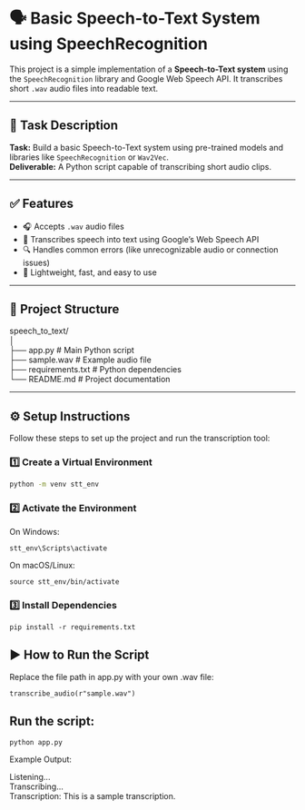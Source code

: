 # 🗣️ Basic Speech-to-Text System using SpeechRecognition

This project is a simple implementation of a **Speech-to-Text system** using the `SpeechRecognition` library and Google Web Speech API. It transcribes short `.wav` audio files into readable text.

---

## 📌 Task Description

**Task:** Build a basic Speech-to-Text system using pre-trained models and libraries like `SpeechRecognition` or `Wav2Vec`.  
**Deliverable:** A Python script capable of transcribing short audio clips.

---

## ✅ Features

- 🎧 Accepts `.wav` audio files
- 🔁 Transcribes speech into text using Google’s Web Speech API
- 🔍 Handles common errors (like unrecognizable audio or connection issues)
- 🧠 Lightweight, fast, and easy to use

---

## 📁 Project Structure<br/>

speech_to_text/<br/>
│<br/>
├── app.py # Main Python script<br/>
├── sample.wav # Example audio file<br/>
├── requirements.txt # Python dependencies<br/>
└── README.md # Project documentation<br/>

---

## ⚙️ Setup Instructions

Follow these steps to set up the project and run the transcription tool:

### 1️⃣ Create a Virtual Environment

```bash
python -m venv stt_env
```
### 2️⃣ Activate the Environment
On Windows:
```
stt_env\Scripts\activate
```
On macOS/Linux:
```
source stt_env/bin/activate
```
### 3️⃣ Install Dependencies
```
pip install -r requirements.txt
```
## ▶️ How to Run the Script
Replace the file path in app.py with your own .wav file:<br/>
```
transcribe_audio(r"sample.wav")
```
## Run the script:
```
python app.py
```
Example Output:<br/>

Listening...<br/>
Transcribing...<br/>
Transcription: This is a sample transcription.<br/>

